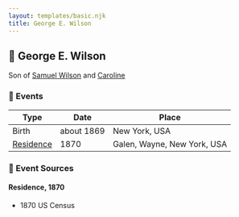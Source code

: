 ```yaml
---
layout: templates/basic.njk
title: George E. Wilson
---
```

## 🔵 George E. Wilson

Son of [Samuel Wilson](/people/2/26563376) and [Caroline ](/people/4/42501514)

### 📆 Events

Type | Date | Place
------ | ------ | ------
Birth | about 1869 | New York, USA
[Residence](#event-event-0) | 1870 | Galen, Wayne, New York, USA

### 📰 Event Sources

#### <a id="event-event-0"></a> Residence, 1870
* 1870 US Census
